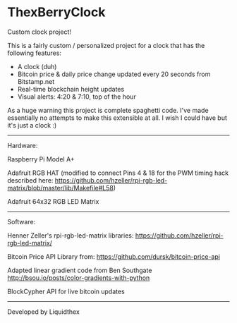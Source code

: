 # ThexBerryClock
Custom clock project!

This is a fairly custom / personalized project for a clock that has the following features:
* A clock (duh)
* Bitcoin price & daily price change updated every 20 seconds from Bitstamp.net
* Real-time blockchain height updates
* Visual alerts: 4:20 & 7:10, top of the hour

As a huge warning this project is complete spaghetti code. I've made essentially no attempts to make this extensible at all. I wish I could have but it's just a clock :)

---

Hardware:

Raspberry Pi Model A+

Adafruit RGB HAT (modified to connect Pins 4 & 18 for the PWM timing hack described here: https://github.com/hzeller/rpi-rgb-led-matrix/blob/master/lib/Makefile#L58)

Adafruit 64x32 RGB LED Matrix

---

Software:

Henner Zeller's rpi-rgb-led-matrix libraries: https://github.com/hzeller/rpi-rgb-led-matrix/

Bitcoin Price API Library from: https://github.com/dursk/bitcoin-price-api

Adapted linear gradient code from Ben Southgate http://bsou.io/posts/color-gradients-with-python

BlockCypher API for live bitcoin updates

---

Developed by Liquidthex
